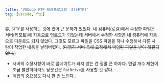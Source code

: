 ```yaml
---
title: 'VSCode FTP 확장프로그램 -2(SFTP)'
tag: [vscode, ftp]
---
```


휴, `SFTP`를 사용하는 것에 있어 큰 문제가 있었다. 내 컴퓨터(로컬)에서 수정한 파일은 서버(리모트)에 자동으로 업로드가 되었는데 서버에서 수정한 사항은 내 컴퓨터에 자동으로 다운로드 되지 않았다. 그것도 모르고 파일을 CSS 파일을 하나 수정해서 다른 사람이 작업한 내용을 날려버렸다. (~~다행히 서버 측에 요청해서 백업된 파일을 받아 해결되었다.~~)
- 서버의 수정사항이 바로 업데이트가 되지 않는 건 정말 큰 하자다. 연결 개수 제한이 조금 불편하더라도 당분간은 `RaiDrive`를 사용할 것 같다.
- 백업의 중요성도 다시 한 번 느낀다..